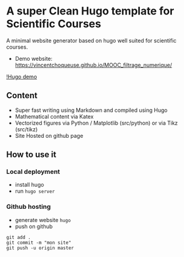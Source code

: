 # A super Clean Hugo template for Scientific Courses

A minimal website generator based on hugo well suited for scientific courses.

* Demo website: https://vincentchoqueuse.github.io/MOOC_filtrage_numerique/

[!Hugo demo](screen.png)

## Content

* Super fast writing using Markdown and compiled using Hugo
* Mathematical content via Katex
* Vectorized figures via Python / Matplotlib (src/python) or via Tikz (src/tikz) 
* Site Hosted on github page 

## How to use it 

### Local deployment

* install hugo 
* run `hugo server`


### Github hosting

* generate website `hugo`
* push on github

```
git add .
git commit -m "mon site"
git push -u origin master
```